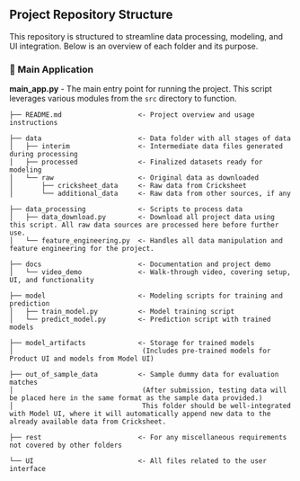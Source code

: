 ## Project Repository Structure

This repository is structured to streamline data processing, modeling, and UI integration. Below is an overview of each folder and its purpose.

### 🚀 Main Application

**main_app.py** - The main entry point for running the project. This script leverages various modules from the `src` directory to function.

```
├── README.md                   <- Project overview and usage instructions

├── data                        <- Data folder with all stages of data
│   ├── interim                 <- Intermediate data files generated during processing
│   ├── processed               <- Finalized datasets ready for modeling
│   └── raw                     <- Original data as downloaded
│       ├── cricksheet_data     <- Raw data from Cricksheet
│       └── additional_data     <- Raw data from other sources, if any

├── data_processing             <- Scripts to process data
│   ├── data_download.py        <- Download all project data using this script. All raw data sources are processed here before further use.
│   └── feature_engineering.py  <- Handles all data manipulation and feature engineering for the project.

├── docs                        <- Documentation and project demo
│   └── video_demo              <- Walk-through video, covering setup, UI, and functionality

├── model                       <- Modeling scripts for training and prediction
│   ├── train_model.py          <- Model training script
│   └── predict_model.py        <- Prediction script with trained models

├── model_artifacts             <- Storage for trained models
│                                (Includes pre-trained models for Product UI and models from Model UI)

├── out_of_sample_data          <- Sample dummy data for evaluation matches
│                                (After submission, testing data will be placed here in the same format as the sample data provided.)
│                                This folder should be well-integrated with Model UI, where it will automatically append new data to the already available data from Cricksheet.

├── rest                        <- For any miscellaneous requirements not covered by other folders

└── UI                          <- All files related to the user interface
```

